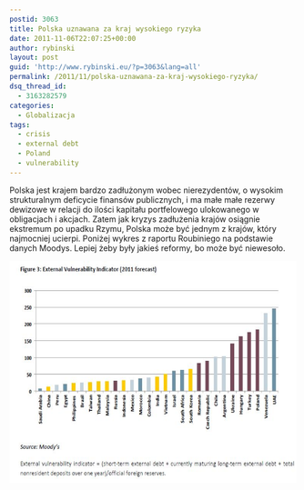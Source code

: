 ```yaml
---
postid: 3063
title: Polska uznawana za kraj wysokiego ryzyka
date: 2011-11-06T22:07:25+00:00
author: rybinski
layout: post
guid: 'http://www.rybinski.eu/?p=3063&lang=all'
permalink: /2011/11/polska-uznawana-za-kraj-wysokiego-ryzyka/
dsq_thread_id:
  - 3163282579
categories:
  - Globalizacja
tags:
  - crisis
  - external debt
  - Poland
  - vulnerability
---
```

Polska jest krajem bardzo zadłużonym wobec nierezydentów, o wysokim strukturalnym deficycie finansów publicznych, i ma małe małe rezerwy dewizowe w relacji do ilości kapitału portfelowego ulokowanego w obligacjach i akcjach. Zatem jak kryzys zadłużenia krajów osiągnie ekstremum po upadku Rzymu, Polska może być jednym z krajów, który najmocniej ucierpi. Poniżej wykres z raportu Roubiniego na podstawie danych Moodys. Lepiej żeby były jakieś reformy, bo może być niewesoło.

<p style="text-align: center;">
  <img class="aligncenter size-full wp-image-3064" title="External_vulnerability_indicator" src="/uploads/External_vulnerability_indicator.jpg" alt="External_vulnerability_indicator" width="598" height="391" />
</p>
